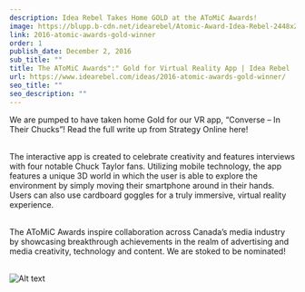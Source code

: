 ```yaml
---
description: Idea Rebel Takes Home GOLD at the AToMiC Awards!
image: https://blupp.b-cdn.net/idearebel/Atomic-Award-Idea-Rebel-2448x2160.jpg?quality=80&width=800
link: 2016-atomic-awards-gold-winner
order: 1
publish_date: December 2, 2016
sub_title: ""
title: The AToMiC Awards":" Gold for Virtual Reality App | Idea Rebel
url: https://www.idearebel.com/ideas/2016-atomic-awards-gold-winner/
seo_title: ""
seo_description: ""
---
```

We are pumped to have taken home Gold for our VR app, “Converse – In Their Chucks”!  Read the full write up from Strategy Online here!

\
The interactive app is created to celebrate creativity and features interviews with four notable Chuck Taylor fans. Utilizing mobile technology, the app features a unique 3D world in which the user is able to explore the environment by simply moving their smartphone around in their hands. Users can also use cardboard goggles for a truly immersive, virtual reality experience.

\
The AToMiC Awards inspire collaboration across Canada’s media industry by showcasing breakthrough achievements in the realm of advertising and media creativity, technology and content. We are stoked to be nominated!

\
![Alt text](https://blupp.b-cdn.net/idearebel/converse_banner.jpg?quality=80&width=800?quality=80&width=800 "a title")
